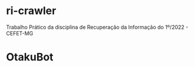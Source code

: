 # ri-crawler
Trabalho Prático da disciplina de Recuperação da Informação do 1º/2022 - CEFET-MG
# OtakuBot
